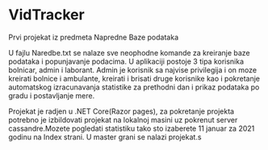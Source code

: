 # VidTracker
Prvi projekat iz predmeta Napredne Baze podataka

U fajlu Naredbe.txt se nalaze sve neophodne komande za kreiranje baze podataka i popunjavanje podacima. U aplikaciji 
postoje 3 tipa korisnika bolnicar, admin i laborant. Admin je korisnik sa najvise privilegija i on moze kreirati bolnice
i ambulante, kreirati i brisati druge korisnike kao i pokretanje automatskog izracunavanja statistike za prethodni dan i
prikaz podataka po gradu i postavljanje mere.
 
 Projekat je radjen u .NET Core(Razor pages), za pokretanje projekta potrebno je izbildovati projekat na lokalnoj masini uz 
 pokrenut server cassandre.Mozete pogledati statistiku tako sto izaberete 11 januar za 2021 godinu na Index strani.
 U master grani se nalazi projekat.s
 
 
